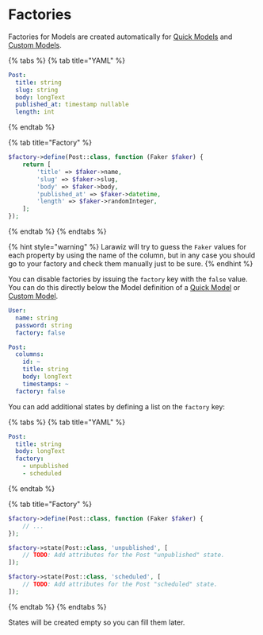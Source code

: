 # Factories

Factories for Models are created automatically for [Quick Models](./#quick-model) and [Custom Models](./#custom-model).

{% tabs %}
{% tab title="YAML" %}
```yaml
Post:
  title: string
  slug: string
  body: longText
  published_at: timestamp nullable
  length: int
```
{% endtab %}

{% tab title="Factory" %}
```php
$factory->define(Post::class, function (Faker $faker) {
    return [
        'title' => $faker->name,
        'slug' => $faker->slug,
        'body' => $faker->body,
        'published_at' => $faker->datetime,
        'length' => $faker->randomInteger,
    ];
});
```
{% endtab %}
{% endtabs %}

{% hint style="warning" %}
Larawiz will try to guess the `Faker` values for each property by using the name of the column, but in any case you should go to your factory and check them manually just to be sure.
{% endhint %}

You can disable factories by issuing the `factory` key with the `false` value. You can do this directly below the Model definition of a [Quick Model](./#quick-model) or [Custom Model](./#custom-model).

```yaml
User:
  name: string
  password: string
  factory: false

Post:
  columns:
    id: ~
    title: string
    body: longText
    timestamps: ~
  factory: false
```

You can add additional states by defining a list on the `factory` key:

{% tabs %}
{% tab title="YAML" %}
```yaml
Post:
  title: string
  body: longText
  factory:
    - unpublished
    - scheduled
```
{% endtab %}

{% tab title="Factory" %}
```php
$factory->define(Post::class, function (Faker $faker) {
    // ...
});

$factory->state(Post::class, 'unpublished', [
    // TODO: Add attributes for the Post "unpublished" state.
]);

$factory->state(Post::class, 'scheduled', [
    // TODO: Add attributes for the Post "scheduled" state.
]);
```
{% endtab %}
{% endtabs %}

States will be created empty so you can fill them later.


